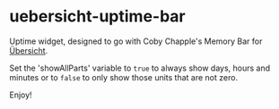 # uebersicht-uptime-bar

Uptime widget, designed to go with Coby Chapple's Memory Bar for [Übersicht](http://tracesof.net/uebersicht/).

Set the 'showAllParts' variable to `true` to always show days, hours and minutes or to `false` to only show those units that are not zero.

Enjoy!